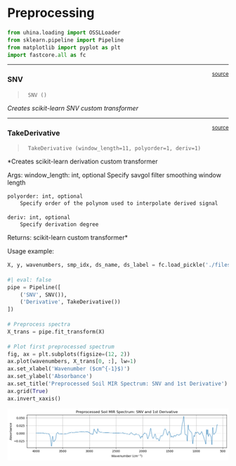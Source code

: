 # Preprocessing


<!-- WARNING: THIS FILE WAS AUTOGENERATED! DO NOT EDIT! -->

``` python
from uhina.loading import OSSLLoader
from sklearn.pipeline import Pipeline
from matplotlib import pyplot as plt
import fastcore.all as fc
```

------------------------------------------------------------------------

<a
href="https://github.com/franckalbinet/uhina/blob/main/uhina/preprocessing.py#L14"
target="_blank" style="float:right; font-size:smaller">source</a>

### SNV

>      SNV ()

*Creates scikit-learn SNV custom transformer*

------------------------------------------------------------------------

<a
href="https://github.com/franckalbinet/uhina/blob/main/uhina/preprocessing.py#L22"
target="_blank" style="float:right; font-size:smaller">source</a>

### TakeDerivative

>      TakeDerivative (window_length=11, polyorder=1, deriv=1)

\*Creates scikit-learn derivation custom transformer

Args: window_length: int, optional Specify savgol filter smoothing
window length

    polyorder: int, optional
        Specify order of the polynom used to interpolate derived signal

    deriv: int, optional
        Specify derivation degree

Returns: scikit-learn custom transformer\*

Usage example:

``` python
X, y, wavenumbers, smp_idx, ds_name, ds_label = fc.load_pickle('./files/spectrum-and-all.pkl')

#| eval: false
pipe = Pipeline([
    ('SNV', SNV()),
    ('Derivative', TakeDerivative())
])

# Preprocess spectra
X_trans = pipe.fit_transform(X)

# Plot first preprocessed spectrum
fig, ax = plt.subplots(figsize=(12, 2))
ax.plot(wavenumbers, X_trans[0, :], lw=1)
ax.set_xlabel('Wavenumber ($cm^{-1}$)')
ax.set_ylabel('Absorbance')
ax.set_title('Preprocessed Soil MIR Spectrum: SNV and 1st Derivative')
ax.grid(True)
ax.invert_xaxis()
```

![](01_preprocessing_files/figure-commonmark/cell-5-output-1.png)
